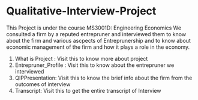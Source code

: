 # Qualitative-Interview-Project

This Project is under the course MS3001D: Engineering Economics
We consulted a firm by a reputed entrepruner and interviewed them to know about the firm and various ascpects of Entreprunership and to know about economic management of the firm and how it plays a role in the economy.

1. What is Project : Visit this to know more about project
2. Entrepruner_Profile : Visit this to know about the entrepruner we interviewed
3. QIPPresentation: Visit this to know the brief info about the firm from the outcomes of interview
4. Transcript: Visit this to get the entire transcript of Interview
